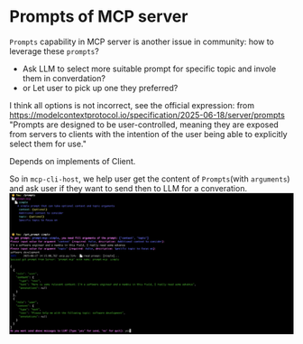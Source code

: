 # Prompts of MCP server

`Prompts` capability in MCP server is another issue in community: how to leverage these `prompts`?
- Ask LLM to select more suitable prompt for specific topic and invole them in converdation?
- or Let user to pick up one they preferred?

I think all options is not incorrect, see the official expression:
from https://modelcontextprotocol.io/specification/2025-06-18/server/prompts
"Prompts are designed to be user-controlled, meaning they are exposed from servers to clients with the intention of the user being able to explicitly select them for use."

Depends on implements of Client.

So in `mcp-cli-host`, we help user get the content of `Prompts`(with `arguments`) and ask user if they want to send then to LLM for a converation.
![snapshot](./images/prompt_assembled_then_send.png)
